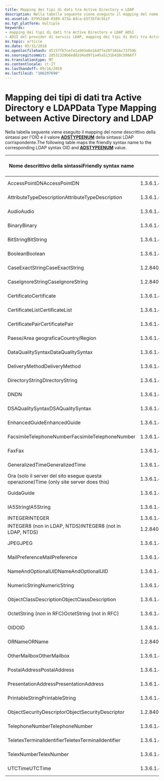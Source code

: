 ```yaml
---
title: Mapping dei tipi di dati tra Active Directory e LDAP
description: Nella tabella seguente viene eseguito il mapping del nome descrittivo della sintassi per l'OID e il valore ADSTYPEENUM della sintassi LDAP corrispondente.
ms.assetid: 07952de0-0389-473a-84ca-b5f35fdc5b1f
ms.tgt_platform: multiple
keywords:
- mapping dei tipi di dati tra Active Directory e LDAP ADSI
- ADSI del provider di servizi LDAP, mapping dei tipi di dati tra Active Directory e LDAP
ms.topic: article
ms.date: 05/31/2018
ms.openlocfilehash: 45157fb7cefe1a993e6e16dffe28f101bc73759b
ms.sourcegitcommit: 2d531328b6ed82d4ad971a45a5131b430c5866f7
ms.translationtype: MT
ms.contentlocale: it-IT
ms.lasthandoff: 09/16/2019
ms.locfileid: "106297690"
---
```

# <a name="data-type-mapping-between-active-directory-and-ldap"></a><span data-ttu-id="72325-105">Mapping dei tipi di dati tra Active Directory e LDAP</span><span class="sxs-lookup"><span data-stu-id="72325-105">Data Type Mapping between Active Directory and LDAP</span></span>

<span data-ttu-id="72325-106">Nella tabella seguente viene eseguito il mapping del nome descrittivo della sintassi per l'OID e il valore [**ADSTYPEENUM**](/windows/win32/api/iads/ne-iads-adstypeenum) della sintassi LDAP corrispondente.</span><span class="sxs-lookup"><span data-stu-id="72325-106">The following table maps the friendly syntax name to the corresponding LDAP syntax OID and [**ADSTYPEENUM**](/windows/win32/api/iads/ne-iads-adstypeenum) value.</span></span>



| <span data-ttu-id="72325-107">Nome descrittivo della sintassi</span><span class="sxs-lookup"><span data-stu-id="72325-107">Friendly syntax name</span></span>              | <span data-ttu-id="72325-108">OID sintassi LDAP</span><span class="sxs-lookup"><span data-stu-id="72325-108">LDAP syntax OID</span></span>               | <span data-ttu-id="72325-109">Tipo di dati ADSTYPEENUM</span><span class="sxs-lookup"><span data-stu-id="72325-109">ADSTYPEENUM data type</span></span>                 |
|-----------------------------------|-------------------------------|---------------------------------------|
| <span data-ttu-id="72325-110">AccessPointDN</span><span class="sxs-lookup"><span data-stu-id="72325-110">AccessPointDN</span></span>                     | <span data-ttu-id="72325-111">1.3.6.1.4.1.1466.115.121.1.2</span><span class="sxs-lookup"><span data-stu-id="72325-111">1.3.6.1.4.1.1466.115.121.1.2</span></span>  | <span data-ttu-id="72325-112">**ADSTYPE \_ case \_ Ignora \_ stringa**</span><span class="sxs-lookup"><span data-stu-id="72325-112">**ADSTYPE\_CASE\_IGNORE\_STRING**</span></span>     |
| <span data-ttu-id="72325-113">AttributeTypeDescription</span><span class="sxs-lookup"><span data-stu-id="72325-113">AttributeTypeDescription</span></span>          | <span data-ttu-id="72325-114">1.3.6.1.4.1.1466.115.121.1.3</span><span class="sxs-lookup"><span data-stu-id="72325-114">1.3.6.1.4.1.1466.115.121.1.3</span></span>  | <span data-ttu-id="72325-115">**ADSTYPE \_ case \_ Ignora \_ stringa**</span><span class="sxs-lookup"><span data-stu-id="72325-115">**ADSTYPE\_CASE\_IGNORE\_STRING**</span></span>     |
| <span data-ttu-id="72325-116">Audio</span><span class="sxs-lookup"><span data-stu-id="72325-116">Audio</span></span>                             | <span data-ttu-id="72325-117">1.3.6.1.4.1.1466.115.121.1.4</span><span class="sxs-lookup"><span data-stu-id="72325-117">1.3.6.1.4.1.1466.115.121.1.4</span></span>  | <span data-ttu-id="72325-118">**\_stringa ottetto \_ ADSTYPE**</span><span class="sxs-lookup"><span data-stu-id="72325-118">**ADSTYPE\_OCTET\_STRING**</span></span>            |
| <span data-ttu-id="72325-119">Binary</span><span class="sxs-lookup"><span data-stu-id="72325-119">Binary</span></span>                            | <span data-ttu-id="72325-120">1.3.6.1.4.1.1466.115.121.1.5</span><span class="sxs-lookup"><span data-stu-id="72325-120">1.3.6.1.4.1.1466.115.121.1.5</span></span>  | <span data-ttu-id="72325-121">**\_stringa ottetto \_ ADSTYPE**</span><span class="sxs-lookup"><span data-stu-id="72325-121">**ADSTYPE\_OCTET\_STRING**</span></span>            |
| <span data-ttu-id="72325-122">BitString</span><span class="sxs-lookup"><span data-stu-id="72325-122">BitString</span></span>                         | <span data-ttu-id="72325-123">1.3.6.1.4.1.1466.115.121.1.6</span><span class="sxs-lookup"><span data-stu-id="72325-123">1.3.6.1.4.1.1466.115.121.1.6</span></span>  | <span data-ttu-id="72325-124">**ADSTYPE \_ case \_ Ignora \_ stringa**</span><span class="sxs-lookup"><span data-stu-id="72325-124">**ADSTYPE\_CASE\_IGNORE\_STRING**</span></span>     |
| <span data-ttu-id="72325-125">Boolean</span><span class="sxs-lookup"><span data-stu-id="72325-125">Boolean</span></span>                           | <span data-ttu-id="72325-126">1.3.6.1.4.1.1466.115.121.1.7</span><span class="sxs-lookup"><span data-stu-id="72325-126">1.3.6.1.4.1.1466.115.121.1.7</span></span>  | <span data-ttu-id="72325-127">**ADSTYPE ( \_ booleano)**</span><span class="sxs-lookup"><span data-stu-id="72325-127">**ADSTYPE\_BOOLEAN**</span></span>                  |
| <span data-ttu-id="72325-128">CaseExactString</span><span class="sxs-lookup"><span data-stu-id="72325-128">CaseExactString</span></span>                   | <span data-ttu-id="72325-129">1.2.840.113556.1.4.1362</span><span class="sxs-lookup"><span data-stu-id="72325-129">1.2.840.113556.1.4.1362</span></span>       | <span data-ttu-id="72325-130">**\_ \_ stringa esatta del case ADSTYPE \_**</span><span class="sxs-lookup"><span data-stu-id="72325-130">**ADSTYPE\_CASE\_EXACT\_STRING**</span></span>      |
| <span data-ttu-id="72325-131">CaseIgnoreString</span><span class="sxs-lookup"><span data-stu-id="72325-131">CaseIgnoreString</span></span>                  | <span data-ttu-id="72325-132">1.2.840.113556.1.4.1221</span><span class="sxs-lookup"><span data-stu-id="72325-132">1.2.840.113556.1.4.1221</span></span>       | <span data-ttu-id="72325-133">**ADSTYPE \_ case \_ Ignora \_ stringa**</span><span class="sxs-lookup"><span data-stu-id="72325-133">**ADSTYPE\_CASE\_IGNORE\_STRING**</span></span>     |
| <span data-ttu-id="72325-134">Certificato</span><span class="sxs-lookup"><span data-stu-id="72325-134">Certificate</span></span>                       | <span data-ttu-id="72325-135">1.3.6.1.4.1.1466.115.121.1.8</span><span class="sxs-lookup"><span data-stu-id="72325-135">1.3.6.1.4.1.1466.115.121.1.8</span></span>  | <span data-ttu-id="72325-136">**\_stringa ottetto \_ ADSTYPE**</span><span class="sxs-lookup"><span data-stu-id="72325-136">**ADSTYPE\_OCTET\_STRING**</span></span>            |
| <span data-ttu-id="72325-137">CertificateList</span><span class="sxs-lookup"><span data-stu-id="72325-137">CertificateList</span></span>                   | <span data-ttu-id="72325-138">1.3.6.1.4.1.1466.115.121.1.9</span><span class="sxs-lookup"><span data-stu-id="72325-138">1.3.6.1.4.1.1466.115.121.1.9</span></span>  | <span data-ttu-id="72325-139">**\_stringa ottetto \_ ADSTYPE**</span><span class="sxs-lookup"><span data-stu-id="72325-139">**ADSTYPE\_OCTET\_STRING**</span></span>            |
| <span data-ttu-id="72325-140">CertificatePair</span><span class="sxs-lookup"><span data-stu-id="72325-140">CertificatePair</span></span>                   | <span data-ttu-id="72325-141">1.3.6.1.4.1.1466.115.121.1.10</span><span class="sxs-lookup"><span data-stu-id="72325-141">1.3.6.1.4.1.1466.115.121.1.10</span></span> | <span data-ttu-id="72325-142">**\_stringa ottetto \_ ADSTYPE**</span><span class="sxs-lookup"><span data-stu-id="72325-142">**ADSTYPE\_OCTET\_STRING**</span></span>            |
| <span data-ttu-id="72325-143">Paese/Area geografica</span><span class="sxs-lookup"><span data-stu-id="72325-143">Country/Region</span></span>                    | <span data-ttu-id="72325-144">1.3.6.1.4.1.1466.115.121.1.11</span><span class="sxs-lookup"><span data-stu-id="72325-144">1.3.6.1.4.1.1466.115.121.1.11</span></span> | <span data-ttu-id="72325-145">**ADSTYPE \_ case \_ Ignora \_ stringa**</span><span class="sxs-lookup"><span data-stu-id="72325-145">**ADSTYPE\_CASE\_IGNORE\_STRING**</span></span>     |
| <span data-ttu-id="72325-146">DataQualitySyntax</span><span class="sxs-lookup"><span data-stu-id="72325-146">DataQualitySyntax</span></span>                 | <span data-ttu-id="72325-147">1.3.6.1.4.1.1466.115.121.1.13</span><span class="sxs-lookup"><span data-stu-id="72325-147">1.3.6.1.4.1.1466.115.121.1.13</span></span> | <span data-ttu-id="72325-148">**ADSTYPE \_ case \_ Ignora \_ stringa**</span><span class="sxs-lookup"><span data-stu-id="72325-148">**ADSTYPE\_CASE\_IGNORE\_STRING**</span></span>     |
| <span data-ttu-id="72325-149">DeliveryMethod</span><span class="sxs-lookup"><span data-stu-id="72325-149">DeliveryMethod</span></span>                    | <span data-ttu-id="72325-150">1.3.6.1.4.1.1466.115.121.1.14</span><span class="sxs-lookup"><span data-stu-id="72325-150">1.3.6.1.4.1.1466.115.121.1.14</span></span> | <span data-ttu-id="72325-151">**ADSTYPE \_ case \_ Ignora \_ stringa**</span><span class="sxs-lookup"><span data-stu-id="72325-151">**ADSTYPE\_CASE\_IGNORE\_STRING**</span></span>     |
| <span data-ttu-id="72325-152">DirectoryString</span><span class="sxs-lookup"><span data-stu-id="72325-152">DirectoryString</span></span>                   | <span data-ttu-id="72325-153">1.3.6.1.4.1.1466.115.121.1.15</span><span class="sxs-lookup"><span data-stu-id="72325-153">1.3.6.1.4.1.1466.115.121.1.15</span></span> | <span data-ttu-id="72325-154">**ADSTYPE \_ case \_ Ignora \_ stringa**</span><span class="sxs-lookup"><span data-stu-id="72325-154">**ADSTYPE\_CASE\_IGNORE\_STRING**</span></span>     |
| <span data-ttu-id="72325-155">DN</span><span class="sxs-lookup"><span data-stu-id="72325-155">DN</span></span>                                | <span data-ttu-id="72325-156">1.3.6.1.4.1.1466.115.121.1.12</span><span class="sxs-lookup"><span data-stu-id="72325-156">1.3.6.1.4.1.1466.115.121.1.12</span></span> | <span data-ttu-id="72325-157">**\_stringa DN \_ ADSTYPE**</span><span class="sxs-lookup"><span data-stu-id="72325-157">**ADSTYPE\_DN\_STRING**</span></span>               |
| <span data-ttu-id="72325-158">DSAQualitySyntax</span><span class="sxs-lookup"><span data-stu-id="72325-158">DSAQualitySyntax</span></span>                  | <span data-ttu-id="72325-159">1.3.6.1.4.1.1466.115.121.1.19</span><span class="sxs-lookup"><span data-stu-id="72325-159">1.3.6.1.4.1.1466.115.121.1.19</span></span> | <span data-ttu-id="72325-160">**ADSTYPE \_ case \_ Ignora \_ stringa**</span><span class="sxs-lookup"><span data-stu-id="72325-160">**ADSTYPE\_CASE\_IGNORE\_STRING**</span></span>     |
| <span data-ttu-id="72325-161">EnhancedGuide</span><span class="sxs-lookup"><span data-stu-id="72325-161">EnhancedGuide</span></span>                     | <span data-ttu-id="72325-162">1.3.6.1.4.1.1466.115.121.1.21</span><span class="sxs-lookup"><span data-stu-id="72325-162">1.3.6.1.4.1.1466.115.121.1.21</span></span> | <span data-ttu-id="72325-163">**ADSTYPE \_ case \_ Ignora \_ stringa**</span><span class="sxs-lookup"><span data-stu-id="72325-163">**ADSTYPE\_CASE\_IGNORE\_STRING**</span></span>     |
| <span data-ttu-id="72325-164">FacsimileTelephoneNumber</span><span class="sxs-lookup"><span data-stu-id="72325-164">FacsimileTelephoneNumber</span></span>          | <span data-ttu-id="72325-165">1.3.6.1.4.1.1466.115.121.1.22</span><span class="sxs-lookup"><span data-stu-id="72325-165">1.3.6.1.4.1.1466.115.121.1.22</span></span> | <span data-ttu-id="72325-166">**ADSTYPE \_ case \_ Ignora \_ stringa**</span><span class="sxs-lookup"><span data-stu-id="72325-166">**ADSTYPE\_CASE\_IGNORE\_STRING**</span></span>     |
| <span data-ttu-id="72325-167">Fax</span><span class="sxs-lookup"><span data-stu-id="72325-167">Fax</span></span>                               | <span data-ttu-id="72325-168">1.3.6.1.4.1.1466.115.121.1.23</span><span class="sxs-lookup"><span data-stu-id="72325-168">1.3.6.1.4.1.1466.115.121.1.23</span></span> | <span data-ttu-id="72325-169">**\_stringa ottetto \_ ADSTYPE**</span><span class="sxs-lookup"><span data-stu-id="72325-169">**ADSTYPE\_OCTET\_STRING**</span></span>            |
| <span data-ttu-id="72325-170">GeneralizedTime</span><span class="sxs-lookup"><span data-stu-id="72325-170">GeneralizedTime</span></span>                   | <span data-ttu-id="72325-171">1.3.6.1.4.1.1466.115.121.1.24</span><span class="sxs-lookup"><span data-stu-id="72325-171">1.3.6.1.4.1.1466.115.121.1.24</span></span> | <span data-ttu-id="72325-172">**ADSTYPE \_ \_ ora UTC**</span><span class="sxs-lookup"><span data-stu-id="72325-172">**ADSTYPE\_UTC\_TIME**</span></span>                |
| <span data-ttu-id="72325-173">Ora (solo il server del sito esegue questa operazione)</span><span class="sxs-lookup"><span data-stu-id="72325-173">Time (only site server does this)</span></span> | <span data-ttu-id="72325-174">1.3.6.1.4.1.1466.115.121.1.24</span><span class="sxs-lookup"><span data-stu-id="72325-174">1.3.6.1.4.1.1466.115.121.1.24</span></span> | <span data-ttu-id="72325-175">**ADSTYPE \_ \_ ora UTC**</span><span class="sxs-lookup"><span data-stu-id="72325-175">**ADSTYPE\_UTC\_TIME**</span></span>                |
| <span data-ttu-id="72325-176">Guida</span><span class="sxs-lookup"><span data-stu-id="72325-176">Guide</span></span>                             | <span data-ttu-id="72325-177">1.3.6.1.4.1.1466.115.121.1.25</span><span class="sxs-lookup"><span data-stu-id="72325-177">1.3.6.1.4.1.1466.115.121.1.25</span></span> | <span data-ttu-id="72325-178">**ADSTYPE \_ case \_ Ignora \_ stringa**</span><span class="sxs-lookup"><span data-stu-id="72325-178">**ADSTYPE\_CASE\_IGNORE\_STRING**</span></span>     |
| <span data-ttu-id="72325-179">IA5String</span><span class="sxs-lookup"><span data-stu-id="72325-179">IA5String</span></span>                         | <span data-ttu-id="72325-180">1.3.6.1.4.1.1466.115.121.1.26</span><span class="sxs-lookup"><span data-stu-id="72325-180">1.3.6.1.4.1.1466.115.121.1.26</span></span> | <span data-ttu-id="72325-181">**ADSTYPE \_ case \_ Ignora \_ stringa**</span><span class="sxs-lookup"><span data-stu-id="72325-181">**ADSTYPE\_CASE\_IGNORE\_STRING**</span></span>     |
| <span data-ttu-id="72325-182">INTEGER</span><span class="sxs-lookup"><span data-stu-id="72325-182">INTEGER</span></span>                           | <span data-ttu-id="72325-183">1.3.6.1.4.1.1466.115.121.1.27</span><span class="sxs-lookup"><span data-stu-id="72325-183">1.3.6.1.4.1.1466.115.121.1.27</span></span> | <span data-ttu-id="72325-184">**ADSTYPE \_ Integer**</span><span class="sxs-lookup"><span data-stu-id="72325-184">**ADSTYPE\_INTEGER**</span></span>                  |
| <span data-ttu-id="72325-185">INTEGER8 (non in LDAP, NTDS)</span><span class="sxs-lookup"><span data-stu-id="72325-185">INTEGER8 (not in LDAP, NTDS)</span></span>      | <span data-ttu-id="72325-186">1.2.840.113556.1.4.906</span><span class="sxs-lookup"><span data-stu-id="72325-186">1.2.840.113556.1.4.906</span></span>        | <span data-ttu-id="72325-187">**ADSTYPE \_ \_ Integer grande**</span><span class="sxs-lookup"><span data-stu-id="72325-187">**ADSTYPE\_LARGE\_INTEGER**</span></span>           |
| <span data-ttu-id="72325-188">JPEG</span><span class="sxs-lookup"><span data-stu-id="72325-188">JPEG</span></span>                              | <span data-ttu-id="72325-189">1.3.6.1.4.1.1466.115.121.1.28</span><span class="sxs-lookup"><span data-stu-id="72325-189">1.3.6.1.4.1.1466.115.121.1.28</span></span> | <span data-ttu-id="72325-190">**\_stringa ottetto \_ ADSTYPE**</span><span class="sxs-lookup"><span data-stu-id="72325-190">**ADSTYPE\_OCTET\_STRING**</span></span>            |
| <span data-ttu-id="72325-191">MailPreference</span><span class="sxs-lookup"><span data-stu-id="72325-191">MailPreference</span></span>                    | <span data-ttu-id="72325-192">1.3.6.1.4.1.1466.115.121.1.32</span><span class="sxs-lookup"><span data-stu-id="72325-192">1.3.6.1.4.1.1466.115.121.1.32</span></span> | <span data-ttu-id="72325-193">**ADSTYPE \_ case \_ Ignora \_ stringa**</span><span class="sxs-lookup"><span data-stu-id="72325-193">**ADSTYPE\_CASE\_IGNORE\_STRING**</span></span>     |
| <span data-ttu-id="72325-194">NameAndOptionalUID</span><span class="sxs-lookup"><span data-stu-id="72325-194">NameAndOptionalUID</span></span>                | <span data-ttu-id="72325-195">1.3.6.1.4.1.1466.115.121.1.34</span><span class="sxs-lookup"><span data-stu-id="72325-195">1.3.6.1.4.1.1466.115.121.1.34</span></span> | <span data-ttu-id="72325-196">**ADSTYPE \_ case \_ Ignora \_ stringa**</span><span class="sxs-lookup"><span data-stu-id="72325-196">**ADSTYPE\_CASE\_IGNORE\_STRING**</span></span>     |
| <span data-ttu-id="72325-197">NumericString</span><span class="sxs-lookup"><span data-stu-id="72325-197">NumericString</span></span>                     | <span data-ttu-id="72325-198">1.3.6.1.4.1.1466.115.121.1.36</span><span class="sxs-lookup"><span data-stu-id="72325-198">1.3.6.1.4.1.1466.115.121.1.36</span></span> | <span data-ttu-id="72325-199">**\_stringa numerica ADSTYPE \_**</span><span class="sxs-lookup"><span data-stu-id="72325-199">**ADSTYPE\_NUMERIC\_STRING**</span></span>          |
| <span data-ttu-id="72325-200">ObjectClassDescription</span><span class="sxs-lookup"><span data-stu-id="72325-200">ObjectClassDescription</span></span>            | <span data-ttu-id="72325-201">1.3.6.1.4.1.1466.115.121.1.37</span><span class="sxs-lookup"><span data-stu-id="72325-201">1.3.6.1.4.1.1466.115.121.1.37</span></span> | <span data-ttu-id="72325-202">**ADSTYPE \_ case \_ Ignora \_ stringa**</span><span class="sxs-lookup"><span data-stu-id="72325-202">**ADSTYPE\_CASE\_IGNORE\_STRING**</span></span>     |
| <span data-ttu-id="72325-203">OctetString (non in RFC)</span><span class="sxs-lookup"><span data-stu-id="72325-203">OctetString (not in RFC)</span></span>          | <span data-ttu-id="72325-204">1.3.6.1.4.1.1466.115.121.1.40</span><span class="sxs-lookup"><span data-stu-id="72325-204">1.3.6.1.4.1.1466.115.121.1.40</span></span> | <span data-ttu-id="72325-205">**\_stringa ottetto \_ ADSTYPE**</span><span class="sxs-lookup"><span data-stu-id="72325-205">**ADSTYPE\_OCTET\_STRING**</span></span>            |
| <span data-ttu-id="72325-206">OID</span><span class="sxs-lookup"><span data-stu-id="72325-206">OID</span></span>                               | <span data-ttu-id="72325-207">1.3.6.1.4.1.1466.115.121.1.38</span><span class="sxs-lookup"><span data-stu-id="72325-207">1.3.6.1.4.1.1466.115.121.1.38</span></span> | <span data-ttu-id="72325-208">**ADSTYPE \_ case \_ Ignora \_ stringa**</span><span class="sxs-lookup"><span data-stu-id="72325-208">**ADSTYPE\_CASE\_IGNORE\_STRING**</span></span>     |
| <span data-ttu-id="72325-209">ORName</span><span class="sxs-lookup"><span data-stu-id="72325-209">ORName</span></span>                            | <span data-ttu-id="72325-210">1.2.840.113556.1.4.1221</span><span class="sxs-lookup"><span data-stu-id="72325-210">1.2.840.113556.1.4.1221</span></span>       | <span data-ttu-id="72325-211">**ADSTYPE \_ case \_ Ignora \_ stringa**</span><span class="sxs-lookup"><span data-stu-id="72325-211">**ADSTYPE\_CASE\_IGNORE\_STRING**</span></span>     |
| <span data-ttu-id="72325-212">OtherMailbox</span><span class="sxs-lookup"><span data-stu-id="72325-212">OtherMailbox</span></span>                      | <span data-ttu-id="72325-213">1.3.6.1.4.1.1466.115.121.1.39</span><span class="sxs-lookup"><span data-stu-id="72325-213">1.3.6.1.4.1.1466.115.121.1.39</span></span> | <span data-ttu-id="72325-214">**ADSTYPE \_ case \_ Ignora \_ stringa**</span><span class="sxs-lookup"><span data-stu-id="72325-214">**ADSTYPE\_CASE\_IGNORE\_STRING**</span></span>     |
| <span data-ttu-id="72325-215">PostalAddress</span><span class="sxs-lookup"><span data-stu-id="72325-215">PostalAddress</span></span>                     | <span data-ttu-id="72325-216">1.3.6.1.4.1.1466.115.121.1.41</span><span class="sxs-lookup"><span data-stu-id="72325-216">1.3.6.1.4.1.1466.115.121.1.41</span></span> | <span data-ttu-id="72325-217">**ADSTYPE \_ case \_ Ignora \_ stringa**</span><span class="sxs-lookup"><span data-stu-id="72325-217">**ADSTYPE\_CASE\_IGNORE\_STRING**</span></span>     |
| <span data-ttu-id="72325-218">PresentationAddress</span><span class="sxs-lookup"><span data-stu-id="72325-218">PresentationAddress</span></span>               | <span data-ttu-id="72325-219">1.3.6.1.4.1.1466.115.121.1.43</span><span class="sxs-lookup"><span data-stu-id="72325-219">1.3.6.1.4.1.1466.115.121.1.43</span></span> | <span data-ttu-id="72325-220">**ADSTYPE \_ case \_ Ignora \_ stringa**</span><span class="sxs-lookup"><span data-stu-id="72325-220">**ADSTYPE\_CASE\_IGNORE\_STRING**</span></span>     |
| <span data-ttu-id="72325-221">PrintableString</span><span class="sxs-lookup"><span data-stu-id="72325-221">PrintableString</span></span>                   | <span data-ttu-id="72325-222">1.3.6.1.4.1.1466.115.121.1.44</span><span class="sxs-lookup"><span data-stu-id="72325-222">1.3.6.1.4.1.1466.115.121.1.44</span></span> | <span data-ttu-id="72325-223">**\_stringa stampabile \_ ADSTYPE**</span><span class="sxs-lookup"><span data-stu-id="72325-223">**ADSTYPE\_PRINTABLE\_STRING**</span></span>        |
| <span data-ttu-id="72325-224">ObjectSecurityDescriptor</span><span class="sxs-lookup"><span data-stu-id="72325-224">ObjectSecurityDescriptor</span></span>          | <span data-ttu-id="72325-225">1.2.840.113556.1.4.907</span><span class="sxs-lookup"><span data-stu-id="72325-225">1.2.840.113556.1.4.907</span></span>        | <span data-ttu-id="72325-226">**\_descrittore di sicurezza NT ADSTYPE \_ \_**</span><span class="sxs-lookup"><span data-stu-id="72325-226">**ADSTYPE\_NT\_SECURITY\_DESCRIPTOR**</span></span> |
| <span data-ttu-id="72325-227">TelephoneNumber</span><span class="sxs-lookup"><span data-stu-id="72325-227">TelephoneNumber</span></span>                   | <span data-ttu-id="72325-228">1.3.6.1.4.1.1466.115.121.1.50</span><span class="sxs-lookup"><span data-stu-id="72325-228">1.3.6.1.4.1.1466.115.121.1.50</span></span> | <span data-ttu-id="72325-229">**ADSTYPE \_ case \_ Ignora \_ stringa**</span><span class="sxs-lookup"><span data-stu-id="72325-229">**ADSTYPE\_CASE\_IGNORE\_STRING**</span></span>     |
| <span data-ttu-id="72325-230">TeletexTerminalIdentifier</span><span class="sxs-lookup"><span data-stu-id="72325-230">TeletexTerminalIdentifier</span></span>         | <span data-ttu-id="72325-231">1.3.6.1.4.1.1466.115.121.1.51</span><span class="sxs-lookup"><span data-stu-id="72325-231">1.3.6.1.4.1.1466.115.121.1.51</span></span> | <span data-ttu-id="72325-232">**\_stringa ottetto \_ ADSTYPE**</span><span class="sxs-lookup"><span data-stu-id="72325-232">**ADSTYPE\_OCTET\_STRING**</span></span>            |
| <span data-ttu-id="72325-233">TelexNumber</span><span class="sxs-lookup"><span data-stu-id="72325-233">TelexNumber</span></span>                       | <span data-ttu-id="72325-234">1.3.6.1.4.1.1466.115.121.1.52</span><span class="sxs-lookup"><span data-stu-id="72325-234">1.3.6.1.4.1.1466.115.121.1.52</span></span> | <span data-ttu-id="72325-235">**ADSTYPE \_ case \_ Ignora \_ stringa**</span><span class="sxs-lookup"><span data-stu-id="72325-235">**ADSTYPE\_CASE\_IGNORE\_STRING**</span></span>     |
| <span data-ttu-id="72325-236">UTCTime</span><span class="sxs-lookup"><span data-stu-id="72325-236">UTCTime</span></span>                           | <span data-ttu-id="72325-237">1.3.6.1.4.1.1466.115.121.1.53</span><span class="sxs-lookup"><span data-stu-id="72325-237">1.3.6.1.4.1.1466.115.121.1.53</span></span> | <span data-ttu-id="72325-238">**ADSTYPE \_ \_ ora UTC**</span><span class="sxs-lookup"><span data-stu-id="72325-238">**ADSTYPE\_UTC\_TIME**</span></span>                |



 

 

 




